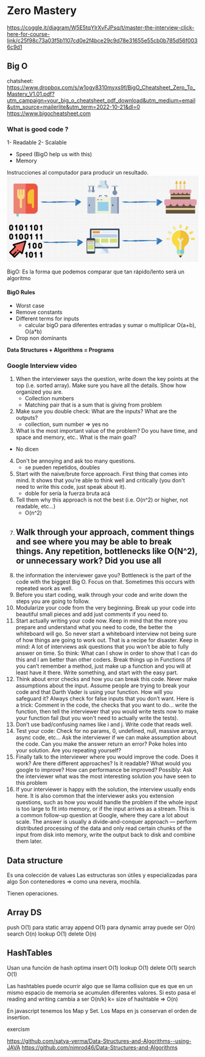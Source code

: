 # Zero Mastery
https://coggle.it/diagram/W5E5tqYlrXvFJPsq/t/master-the-interview-click-here-for-course-link/c25f98c73a03f5b1107cd0e2f4bce29c9d78e31655e55cb0b785d56f0036c9d1

## Big O
chatsheet: https://www.dropbox.com/s/w1ogy8310myxs9f/BigO_Cheatsheet_Zero_To_Mastery_V1.01.pdf?utm_campaign=your_big_o_cheatsheet_pdf_download&utm_medium=email&utm_source=mailerlite&utm_term=2022-10-21&dl=0
https://www.bigocheatsheet.com

### What is good code ?
1- Readable
2- Scalable
  - Speed (BigO help us with this)
  - Memory

Instrucciones al computador para producir un resultado.
![](assets/1-mastery-what-is-good-code.png)

BigO: Es la forma que podemos comparar que tan rápido/lento será un algoritmo

#### BigO Rules
- Worst case
- Remove constants
- Different terms for inputs
  * calcular bigO para diferentes entradas y sumar o multiplicar O(a+b), O(a*b)
- Drop non dominants


**Data Structures + Algorithms = Programs**
### Google Interview video

1. When the interviewer says the question, write down the key points at the top (i.e. sorted array). Make sure you have all the details. Show how organized you are.
   - Collection numbers
   - Matching pair that is a sum that is giving from problem
2. Make sure you double check: What are the inputs? What are the outputs?
   - collection, sum number => yes no 
3. What is the most important value of the problem? Do you have time, and space and memory,
etc.. What is the main goal?
  - No dicen
4. Don't be annoying and ask too many questions.
   - se pueden repetidos, doubles
5. Start with the naive/brute force approach. First thing that comes into mind. It shows that you’re able to think well and critically (you don't need to write this code, just speak about it).
   - doble for sería la fuerza bruta acá
6. Tell them why this approach is not the best (i.e. O(n^2) or higher, not readable, etc...)
   - O(n^2)
7. Walk through your approach, comment things and see where you may be able to break things. Any repetition, bottlenecks like O(N^2), or unnecessary work? Did you use all 
   - 
8. the information the interviewer gave you? Bottleneck is the part of the code with the biggest Big O. Focus on that. Sometimes this occurs with repeated work as well.
9.  Before you start coding, walk through your code and write down the steps you are going to follow.
10. Modularize your code from the very beginning. Break up your code into beautiful small pieces and add just comments if you need to.
11. Start actually writing your code now. Keep in mind that the more you prepare and understand what you need to code, the better the whiteboard will go. So never start a whiteboard interview not being sure of how things are going to work out. That is a recipe for disaster. Keep in mind: A lot of interviews ask questions that you won’t be able to fully answer on time. So think: What can I show in order to show that I can do this and I am better than other coders. Break things up in Functions (if you can’t remember a method, just make up a function and you will at least have it there. Write something, and start with the easy part.
12. Think about error checks and how you can break this code. Never make assumptions about the input. Assume people are trying to break your code and that Darth Vader is using your function. How will you safeguard it? Always check for false inputs that you don’t want. Here is a trick: Comment in the code, the checks that you want to do... write the function, then tell the interviewer that you would write tests now to make your function fail (but you won't need to actually write the tests).
13. Don’t use bad/confusing names like i and j. Write code that reads well.
14. Test your code: Check for no params, 0, undefined, null, massive arrays, async code, etc... Ask the interviewer if we can make assumption about the code. Can you make the answer return an error? Poke holes into your solution. Are you repeating yourself?
15. Finally talk to the interviewer where you would improve the code. Does it work? Are there different approaches? Is it readable? What would you google to improve? How can performance be improved? Possibly: Ask the interviewer what was the most interesting solution you have seen to this problem
16. If your interviewer is happy with the solution, the interview usually ends here. It is also common that the interviewer asks you extension questions, such as how you would handle the problem if the whole input is too large to fit into memory, or if the input arrives as a stream. This is a common follow-up question at Google, where they care a lot about scale. The answer is usually a divide-and-conquer approach — perform distributed processing of the data and only read certain chunks of the input from disk into memory, write the output back to disk and combine them later.

## Data structure

Es una colección de values
Las estructuras son útiles y especializadas para algo
Son contenedores => como una nevera, mochila.

Tienen operaciones.

## Array DS

push O(1) para static array
append O(1) para dynamic array puede ser O(n)
search O(n)
lookup O(1)
delete O(n)


## HashTables
Usan una función de hash optima
insert O(1)
lookup O(1)
delete O(1)
search O(1)

Las hashtables puede ocurrir algo que se llama collision que es que en un mismo espacio de memoria se acumulen diferentes valores.
Si esto pasa el reading and writing cambia a ser O(n/k) k= size of hashtable => O(n)

En javascript tenemos los Map y Set. Los Maps en js conservan el orden de insertion.
























exercism 

https://github.com/satya-verma/Data-Structures-and-Algorithms--using-JAVA
https://github.com/nimrod46/Data-Structures-and-Algorithms